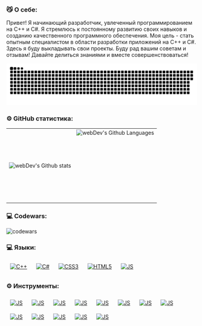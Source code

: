 ### 😼 О себе:
Привет! Я начинающий разработчик, увлеченный программированием на C++ и C#. Я стремлюсь к постоянному развитию своих навыков и созданию качественного программного обеспечения. Моя цель - стать опытным специалистом в области разработки приложений на C++ и C#. Здесь я буду выкладывать свои проекты. Буду рад вашим советам и отзывам! Давайте делиться знаниями и вместе совершенствоваться!
<p align="center">
 <img width="600" src="github-snake.svg" alt="snake"/>
</p>

### ⚙️ GitHub статистика:

<table>
  <tr>
    <td>
      <img align="left" src="http://github-readme-streak-stats.herokuapp.com?user=sergxlove&theme=dark&background=000000" alt="webDev's Github stats" />
    </td>
    <td>
      <img height="190px" align="right" alt="webDev's Github Languages" src="https://github-readme-stats-sigma-five.vercel.app/api/top-langs/?username=sergxlove&layout=compact&theme=vision-friendly-dark" />
    </td>
  </tr>
</table>

### 💻 Codewars:

![codewars](https://www.codewars.com/users/sergxlove/badges/large)

### 💻 Языки:
<div>
<a href="https://www.cplusplus.com/" target="_blank"><img style="margin: 10px" src="https://profilinator.rishav.dev/skills-assets/cplusplus-original.svg" alt="C++" height="50" width="50" /></a>  
<a href="https://docs.microsoft.com/en-us/dotnet/csharp/" target="_blank"><img style="margin: 10px" src="https://profilinator.rishav.dev/skills-assets/csharp-original.svg" alt="C#" height="50" width="50" /></a>  
<a href="https://www.w3schools.com/css/" target="_blank"><img style="margin: 10px" src="https://profilinator.rishav.dev/skills-assets/css3-original-wordmark.svg" alt="CSS3" height="50" width="50" /></a>  
<a href="https://en.wikipedia.org/wiki/HTML5" target="_blank"><img style="margin: 10px" src="https://profilinator.rishav.dev/skills-assets/html5-original-wordmark.svg" alt="HTML5" height="50" width="50" /></a> 
<a href="" target="blank"><img style="margin: 10px" src="https://avatars.dzeninfra.ru/get-zen_doc/1593239/pub_5dac1b6192414d00ae595c82_5dac27ddec575b00aee6262f/scale_1200" alt="JS" height="50" width="50"/></a>
</div>

### ⚙️ Инструменты:
<div>
<a href="" target="blank"><img style="margin: 10px" src="https://speedyalibaba.gallerycdn.vsassets.io/extensions/speedyalibaba/alabagitstashextension/1.0/1525460428475/Microsoft.VisualStudio.Services.Icons.Default" alt="JS" height="50" width="50" /></a>
<a href="" target="blank"><img style="margin: 10px" src="https://camo.githubusercontent.com/a7d102f42ea3e58c820e68f706af397569d3b636cd64a5d5381efb2b4a11bad8/68747470733a2f2f63646e2d69636f6e732d706e672e666c617469636f6e2e636f6d2f3531322f3931392f3931393835332e706e67" alt="JS" height="50" width="50" /></a>
<a href="" target="blank"><img style="margin: 10px" src="https://upload.wikimedia.org/wikipedia/commons/thumb/2/2c/Visual_Studio_Icon_2022.svg/800px-Visual_Studio_Icon_2022.svg.png" alt="JS" height="50" width="50"/></a>
<a href="" target="blank"><img style="margin: 10px" src="https://www.paulligocki.com/wp-content/uploads/2022/03/Visual-Studio-Code-Logo.png" alt="JS" height="50" width="50"/></a>
<a href="" target="blank"><img style="margin: 10px" src="https://upload.wikimedia.org/wikipedia/commons/thumb/6/64/Tux_Classic_flat_look_v1.1.svg/640px-Tux_Classic_flat_look_v1.1.svg.png" alt="JS" height="50" width="50"/></a>
<a href="" target="blank"><img style="margin: 10px" src="https://steamuserimages-a.akamaihd.net/ugc/911295377050934334/3A85AC2739DCC6971B89E143A220DED04ED21C40/?imw=512&amp;imh=514&amp;ima=fit&amp;impolicy=Letterbox&amp;imcolor=%23000000&amp;letterbox=true" alt="JS" height="50" width="50" /></a>
<a href="" target="blank"><img style="margin: 10px" src="https://ms-vscode.gallerycdn.vsassets.io/extensions/ms-vscode/powershell/2024.3.2/1712186343433/Microsoft.VisualStudio.Services.Icons.Default" alt="JS" height="50" width="50"/></a>
<a href="" target="blank"><img style="margin: 10px" src="https://cdn6.aptoide.com/imgs/6/d/5/6d5bd0185e3ed9bf61b9e71a015f8379_icon.png?w=128" alt="JS" height="50" width="50" /></a>
<a href="" target="blank"><img style="margin: 10px" src="https://upload.wikimedia.org/wikipedia/commons/thumb/9/97/Sqlite-square-icon.svg/640px-Sqlite-square-icon.svg.png" alt="JS" height="50" width="50"/></a>
<a href="" target="blank"><img style="margin: 10px" src="https://camo.githubusercontent.com/6449196ad13168d49686bd2d773798e57838aaf35ac20c0d1165e57d0700d285/68747470733a2f2f6461746165646f2d776562736974652e73332e616d617a6f6e6177732e636f6d2f737570706f727465642d736f75726365732f73716c2d7365727665722d736d2e706e67" alt="JS" height="50" width="50" /></a>
<a href="" target="blank"><img style="margin: 10px" src="https://static.wikia.nocookie.net/windows/images/0/0e/Microsoft_.NET_logo.png/revision/latest/scale-to-width-down/1200?cb=20221203235056" alt="JS" height="50" width="50"/></a>
<a href="" target="blank"><img style="margin: 10px" src="https://d7umqicpi7263.cloudfront.net/img/product/c02617ae-b437-45a6-8b96-93cf116d63cc/3984cb87-28d0-414e-a472-ed7306a9d164.png" alt="JS" height="50" width="50"/></a>
<a href="" target="blank"><img style="margin: 10px" src="https://davidsekar.gallerycdn.vsassets.io/extensions/davidsekar/redis-xplorer/1.2.7/1567965357906/Microsoft.VisualStudio.Services.Icons.Default" alt="JS" height="50" width="50"/></a>
</div>


<!--
**sergxlove/sergxlove** is a ✨ _special_ ✨ repository because its `README.md` (this file) appears on your GitHub profile.

Here are some ideas to get you started:

- 🔭 I’m currently working on ...
- 🌱 I’m currently learning ...
- 👯 I’m looking to collaborate on ...
- 🤔 I’m looking for help with ...
- 💬 Ask me about ...
- 📫 How to reach me: ...
- 😄 Pronouns: ...
- ⚡ Fun fact: ...
-->
